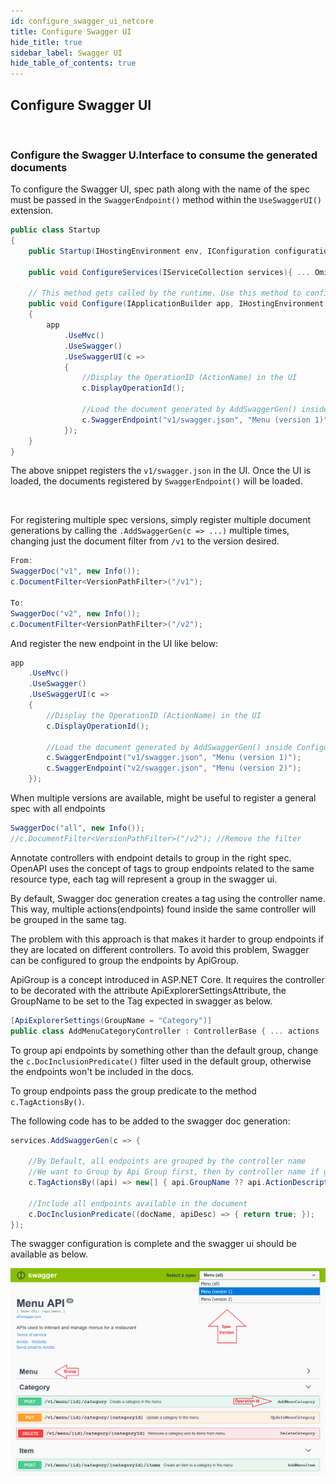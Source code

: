 ```yaml
---
id: configure_swagger_ui_netcore
title: Configure Swagger UI
hide_title: true
sidebar_label: Swagger UI
hide_table_of_contents: true
---
```


## Configure Swagger UI

<br />

### Configure the Swagger U.Interface to consume the generated documents

To configure the Swagger UI, spec path along with the name of the spec must be passed in the `SwaggerEndpoint()` method within the `UseSwaggerUI()` extension.

```csharp {19} title="Startup.cs"
public class Startup
{
    public Startup(IHostingEnvironment env, IConfiguration configuration){... Omit for brevity ...}

    public void ConfigureServices(IServiceCollection services){ ... Omit for brevity ... }

    // This method gets called by the runtime. Use this method to configure the HTTP request pipeline.
    public void Configure(IApplicationBuilder app, IHostingEnvironment env)
    {
        app
            .UseMvc()
            .UseSwagger()
            .UseSwaggerUI(c =>
            {
                //Display the OperationID (ActionName) in the UI
                c.DisplayOperationId();

                //Load the document generated by AddSwaggerGen() inside ConfigureServices()
                c.SwaggerEndpoint("v1/swagger.json", "Menu (version 1)");
            });
    }
}
```

The above snippet registers the `v1/swagger.json` in the UI. Once the UI is loaded,  the documents registered by `SwaggerEndpoint()` will be loaded.

<br />

For registering multiple spec versions, simply register multiple document generations by calling the `.AddSwaggerGen(c => ...)` multiple times, changing just the document filter from `/v1` to the version desired.

```csharp title="Swagger multiple doc spec"
From:
SwaggerDoc("v1", new Info());
c.DocumentFilter<VersionPathFilter>("/v1");

To:
SwaggerDoc("v2", new Info());
c.DocumentFilter<VersionPathFilter>("/v2");
```

And register the new endpoint in the UI like below:


```csharp title="Swagger UI registration"
app
    .UseMvc()
    .UseSwagger()
    .UseSwaggerUI(c =>
    {
        //Display the OperationID (ActionName) in the UI
        c.DisplayOperationId();

        //Load the document generated by AddSwaggerGen() inside ConfigureServices()
        c.SwaggerEndpoint("v1/swagger.json", "Menu (version 1)");
        c.SwaggerEndpoint("v2/swagger.json", "Menu (version 2)");
    });
```

When multiple versions are available, might be useful to register a general spec with all endpoints

```csharp title="Swagger default spec with all endpoints"
SwaggerDoc("all", new Info());
//c.DocumentFilter<VersionPathFilter>("/v2"); //Remove the filter
```

Annotate controllers with endpoint details to group in the right spec.
OpenAPI uses the concept of tags to group endpoints related to the same resource type, each tag will represent a group in the swagger ui.

By default, Swagger doc generation creates a tag using the controller name. This way, multiple actions(endpoints) found inside the same controller will be grouped in the same tag.

The problem with this approach is that makes it harder to group endpoints if they are located on different controllers. To avoid this problem, Swagger can be configured to group the endpoints by ApiGroup.

ApiGroup is a concept introduced in ASP.NET Core. It requires the controller to be decorated with the attribute ApiExplorerSettingsAttribute, the GroupName  to be set to the Tag expected in swagger as below.

```csharp title="Controller decorated with Api Group"
[ApiExplorerSettings(GroupName = "Category")]
public class AddMenuCategoryController : ControllerBase { ... actions ... }
```

To group api endpoints by something other than the default group, change the `c.DocInclusionPredicate()` filter used in the default group, otherwise the endpoints won't be included in the docs.

To group endpoints pass the group predicate to the method `c.TagActionsBy()`.

The following code has to be added to the swagger doc generation:


```csharp title="Swagger configuration for ApiGroup"
services.AddSwaggerGen(c => {

    //By Default, all endpoints are grouped by the controller name
    //We want to Group by Api Group first, then by controller name if group not provided
    c.TagActionsBy((api) => new[] { api.GroupName ?? api.ActionDescriptor.RouteValues["controller"] });

    //Include all endpoints available in the document
    c.DocInclusionPredicate((docName, apiDesc) => { return true; });
});
```


The swagger configuration is complete and the swagger ui should be available as below.

![Swagger UI](/img/swagger-ui-info.png)
